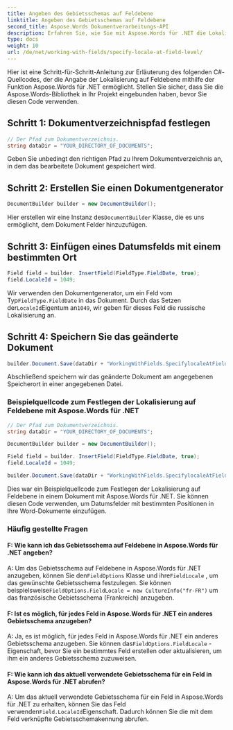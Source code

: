 ```yaml
---
title: Angeben des Gebietsschemas auf Feldebene
linktitle: Angeben des Gebietsschemas auf Feldebene
second_title: Aspose.Words Dokumentverarbeitungs-API
description: Erfahren Sie, wie Sie mit Aspose.Words für .NET die Lokalisierung auf Feldebene in Word-Dokumenten angeben.
type: docs
weight: 10
url: /de/net/working-with-fields/specify-locale-at-field-level/
---
```


Hier ist eine Schritt-für-Schritt-Anleitung zur Erläuterung des folgenden C#-Quellcodes, der die Angabe der Lokalisierung auf Feldebene mithilfe der Funktion Aspose.Words für .NET ermöglicht. Stellen Sie sicher, dass Sie die Aspose.Words-Bibliothek in Ihr Projekt eingebunden haben, bevor Sie diesen Code verwenden.

## Schritt 1: Dokumentverzeichnispfad festlegen

```csharp
// Der Pfad zum Dokumentverzeichnis.
string dataDir = "YOUR_DIRECTORY_OF_DOCUMENTS";
```

Geben Sie unbedingt den richtigen Pfad zu Ihrem Dokumentverzeichnis an, in dem das bearbeitete Dokument gespeichert wird.

## Schritt 2: Erstellen Sie einen Dokumentgenerator

```csharp
DocumentBuilder builder = new DocumentBuilder();
```

 Hier erstellen wir eine Instanz des`DocumentBuilder` Klasse, die es uns ermöglicht, dem Dokument Felder hinzuzufügen.

## Schritt 3: Einfügen eines Datumsfelds mit einem bestimmten Ort

```csharp
Field field = builder. InsertField(FieldType.FieldDate, true);
field.LocaleId = 1049;
```

 Wir verwenden den Dokumentgenerator, um ein Feld vom Typ`FieldType.FieldDate` in das Dokument. Durch das Setzen der`LocaleId`Eigentum an`1049`, wir geben für dieses Feld die russische Lokalisierung an.

## Schritt 4: Speichern Sie das geänderte Dokument

```csharp
builder.Document.Save(dataDir + "WorkingWithFields.SpecifylocaleAtFieldlevel.docx");
```

Abschließend speichern wir das geänderte Dokument am angegebenen Speicherort in einer angegebenen Datei.

### Beispielquellcode zum Festlegen der Lokalisierung auf Feldebene mit Aspose.Words für .NET

```csharp
// Der Pfad zum Dokumentverzeichnis.
string dataDir = "YOUR_DIRECTORY_OF_DOCUMENTS";

DocumentBuilder builder = new DocumentBuilder();

Field field = builder. InsertField(FieldType.FieldDate, true);
field.LocaleId = 1049;

builder.Document.Save(dataDir + "WorkingWithFields.SpecifylocaleAtFieldlevel.docx");
```

Dies war ein Beispielquellcode zum Festlegen der Lokalisierung auf Feldebene in einem Dokument mit Aspose.Words für .NET. Sie können diesen Code verwenden, um Datumsfelder mit bestimmten Positionen in Ihre Word-Dokumente einzufügen.

### Häufig gestellte Fragen

#### F: Wie kann ich das Gebietsschema auf Feldebene in Aspose.Words für .NET angeben?

 A: Um das Gebietsschema auf Feldebene in Aspose.Words für .NET anzugeben, können Sie den`FieldOptions` Klasse und ihre`FieldLocale` , um das gewünschte Gebietsschema festzulegen. Sie können beispielsweise`FieldOptions.FieldLocale = new CultureInfo("fr-FR")` um das französische Gebietsschema (Frankreich) anzugeben.

#### F: Ist es möglich, für jedes Feld in Aspose.Words für .NET ein anderes Gebietsschema anzugeben?

 A: Ja, es ist möglich, für jedes Feld in Aspose.Words für .NET ein anderes Gebietsschema anzugeben. Sie können das`FieldOptions.FieldLocale` -Eigenschaft, bevor Sie ein bestimmtes Feld erstellen oder aktualisieren, um ihm ein anderes Gebietsschema zuzuweisen.

#### F: Wie kann ich das aktuell verwendete Gebietsschema für ein Feld in Aspose.Words für .NET abrufen?

 A: Um das aktuell verwendete Gebietsschema für ein Feld in Aspose.Words für .NET zu erhalten, können Sie das Feld verwenden`Field.LocaleId`Eigenschaft. Dadurch können Sie die mit dem Feld verknüpfte Gebietsschemakennung abrufen.